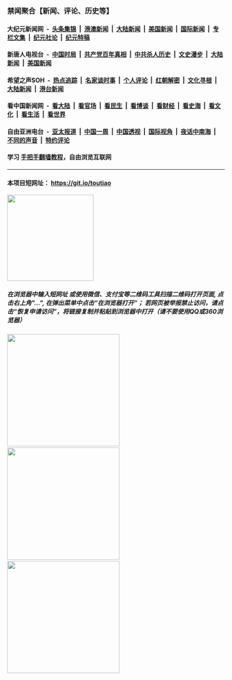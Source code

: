 ### 禁闻聚合【新闻、评论、历史等】

#### 大纪元新闻网 &nbsp;-&nbsp; [头条集锦](indexes/E头条集锦.md?t=02081355) &nbsp;|&nbsp; [港澳新闻](indexes/E港澳新闻.md?t=02081355)  &nbsp;|&nbsp; [大陆新闻](indexes/E大陆新闻.md?t=02081355) &nbsp;|&nbsp; [美国新闻](indexes/E美国新闻.md?t=02081355) &nbsp;|&nbsp; [国际新闻](indexes/E国际新闻.md?t=02081355) &nbsp;|&nbsp; [专栏文集](indexes/E专栏文集.md?t=02081355) &nbsp;|&nbsp; [纪元社论](indexes/E纪元社论.md?t=02081355) &nbsp;|&nbsp; [纪元特稿](indexes/E纪元特稿.md?t=02081355) 

#### 新唐人电视台 &nbsp;-&nbsp; [中国时局](indexes/N中国时局.md?t=02081355) &nbsp;|&nbsp; [共产党百年真相](indexes/N共产党百年真相.md?t=02081355) &nbsp;|&nbsp; [中共杀人历史](indexes/N中共杀人历史.md?t=02081355) &nbsp;|&nbsp; [文史漫步](indexes/N文史漫步.md?t=02081355) &nbsp;|&nbsp; [大陆新闻](indexes/N大陆新闻.md?t=02081355) &nbsp;|&nbsp; [美国新闻](indexes/N美国新闻.md?t=02081355)

#### 希望之声SOH &nbsp;-&nbsp; [热点追踪](indexes/H热点追踪.md?t=02081355) &nbsp;|&nbsp; [名家谈时事](indexes/H名家谈时事.md?t=02081355) &nbsp;|&nbsp; [个人评论](indexes/H个人评论.md?t=02081355)  &nbsp;|&nbsp; [红朝解密](indexes/H红朝解密.md?t=02081355) &nbsp;|&nbsp; [文化寻根](indexes/H文化寻根.md?t=02081355) &nbsp;|&nbsp; [大陆新闻](indexes/H大陆新闻.md?t=02081355) &nbsp;|&nbsp; [港台新闻](indexes/H港台新闻.md?t=02081355)

#### 看中国新闻网 &nbsp;-&nbsp; [看大陆](indexes/S看大陆.md?t=02081355) &nbsp;|&nbsp; [看官场](indexes/S看官场.md?t=02081355) &nbsp;|&nbsp; [看民生](indexes/S看民生.md?t=02081355)  &nbsp;|&nbsp; [看博谈](indexes/S看博谈.md?t=02081355) &nbsp;|&nbsp; [看财经](indexes/S看财经.md?t=02081355) &nbsp;|&nbsp; [看史海](indexes/S看史海.md?t=02081355) &nbsp;|&nbsp; [看文化](indexes/S看文化.md?t=02081355) &nbsp;|&nbsp; [看生活](indexes/S看生活.md?t=02081355) &nbsp;|&nbsp; [看世界](indexes/S看世界.md?t=02081355)

#### 自由亚洲电台 &nbsp;-&nbsp; [亚太报道](indexes/R亚太报道.md?t=02081355) &nbsp;|&nbsp; [中国一周](indexes/R中国一周.md?t=02081355) &nbsp;|&nbsp; [中国透视](indexes/R中国透视.md?t=02081355)  &nbsp;|&nbsp; [国际视角](indexes/R国际视角.md?t=02081355) &nbsp;|&nbsp; [夜话中南海](indexes/R夜话中南海.md?t=02081355) &nbsp;|&nbsp; [不同的声音](indexes/R不同的声音.md?t=02081355) &nbsp;|&nbsp; [特约评论](indexes/R特约评论.md?t=02081355)

#### 学习 [手把手翻墙教程](https://github.com/gfw-breaker/guides/wiki)，自由浏览互联网

----

#### 本项目短网址： https://git.io/toutiao
<img src="https://raw.githubusercontent.com/gfw-breaker/banned-news/master/scripts/img/qr.png" width="200px"/>  

##### 在浏览器中输入短网址 或使用微信、支付宝等二维码工具扫描二维码打开页面, 点击右上角"...", 在弹出菜单中点击“在浏览器打开”； 若网页被举报禁止访问，请点击“恢复申请访问”，将链接复制并粘贴到浏览器中打开（请不要使用QQ或360浏览器）

<img src="https://raw.githubusercontent.com/gfw-breaker/banned-news/master/scripts/img/1.png" width="260px"/> &nbsp; <img src="https://raw.githubusercontent.com/gfw-breaker/banned-news/master/scripts/img/2.png" width="260px"/> &nbsp; <img src="https://raw.githubusercontent.com/gfw-breaker/banned-news/master/scripts/img/3.png" width="260px"/>
